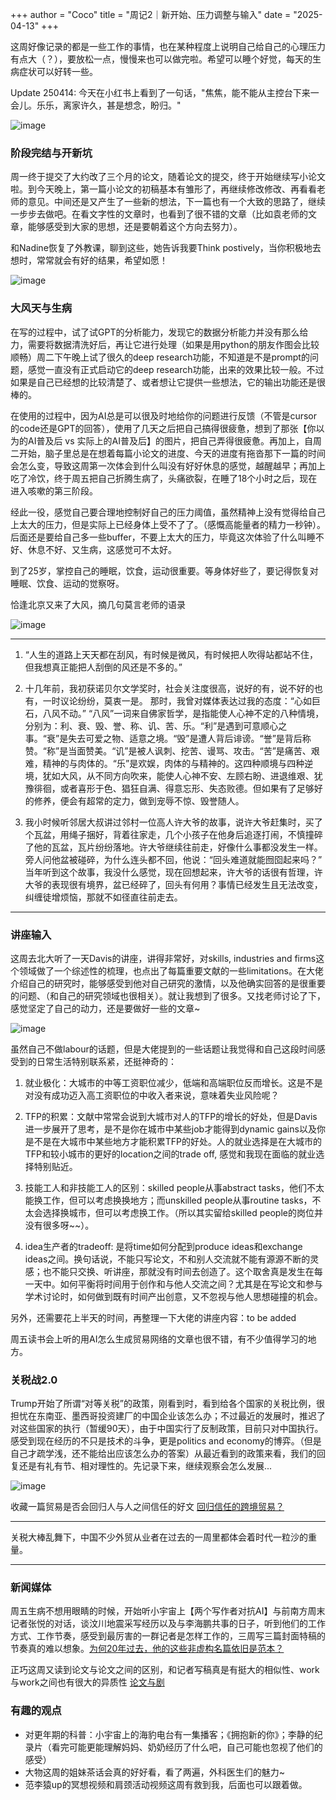 +++
author = "Coco"
title = "周记2｜新开始、压力调整与输入"
date = "2025-04-13"
+++

这周好像记录的都是一些工作的事情，也在某种程度上说明自己给自己的心理压力有点大（？），要放松一点，慢慢来也可以做完啦。希望可以睡个好觉，每天的生病症状可以好转一些。

Update 250414: 今天在小红书上看到了一句话，"焦焦，能不能从主控台下来一会儿。乐乐，离家许久，甚是想念，盼归。"

![image](/images/250413/6.png)

### 阶段完结与开新坑

周一终于提交了大约改了三个月的论文，随着论文的提交，终于开始继续写小论文啦。到今天晚上，第一篇小论文的初稿基本有雏形了，再继续修改修改、再看看老师的意见。中间还是又产生了一些新的想法，下一篇也有一个大致的思路了，继续一步步去做吧。在看文字性的文章时，也看到了很不错的文章（比如袁老师的文章，能够感受到大家的思想，还是要朝着这个方向去努力）。

和Nadine恢复了外教课，聊到这些，她告诉我要Think postively，当你积极地去想时，常常就会有好的结果，希望如愿！

![image](/images/250413/2.jpg)

### 大风天与生病

在写的过程中，试了试GPT的分析能力，发现它的数据分析能力并没有那么给力，需要将数据清洗好后，再让它进行处理（如果是用python的朋友作图会比较顺畅）周二下午晚上试了很久的deep research功能，不知道是不是prompt的问题，感觉一直没有正式启动它的deep research功能，出来的效果比较一般。不过如果是自己已经想的比较清楚了、或者想让它提供一些想法，它的输出功能还是很棒的。

在使用的过程中，因为AI总是可以很及时地给你的问题进行反馈（不管是cursor的code还是GPT的回答），使用了几天之后把自己搞得很疲惫，想到了那张【你以为的AI普及后 vs 实际上的AI普及后】的图片，把自己弄得很疲惫。再加上，自周二开始，脑子里总是在想着每篇小论文的进度、今天的进度有拖沓那下一篇的时间会怎么变，导致这周第一次体会到什么叫没有好好休息的感觉，越醒越早；再加上吃了冷饮，终于周五把自己折腾生病了，头痛欲裂，在睡了18个小时之后，现在进入咳嗽的第三阶段。

经此一役，感觉自己要合理地控制好自己的压力阈值，虽然精神上没有觉得给自己上太大的压力，但是实际上已经身体上受不了了。（感慨高能量者的精力一秒钟）。后面还是要给自己多一些buffer，不要上太大的压力，毕竟这次体验了什么叫睡不好、休息不好、又生病，这感觉可不太好。

到了25岁，掌控自己的睡眠，饮食，运动很重要。等身体好些了，要记得恢复对睡眠、饮食、运动的觉察呀。

恰逢北京又来了大风，摘几句莫言老师的语录

![image](/images/250413/1.png)

---

1. “人生的道路上天天都在刮风，有时候是微风，有时候把人吹得站都站不住，但我想真正能把人刮倒的风还是不多的。”

2. 十几年前，我初获诺贝尔文学奖时，社会关注度很高，说好的有，说不好的也有，一时议论纷纷，莫衷一是。
那时，我曾对媒体表达过我的态度：“心如巨石，八风不动。” “八风”一词来自佛家哲学，是指能使人心神不定的八种情境，分别为：利、衰、毁、誉、称、讥、苦、乐。“利”是遇到可意顺心之事。“衰”是失去可爱之物、适意之境。“毁”是遭人背后诽谤。“誉”是背后称赞。“称”是当面赞美。“讥”是被人讽刺、挖苦、谩骂、攻击。“苦”是痛苦、艰难，精神的与肉体的。“乐”是欢娱，肉体的与精神的。这四种顺境与四种逆境，犹如大风，从不同方向吹来，能使人心神不安、左顾右盼、进退维艰、犹豫徘徊，或者喜形于色、猖狂自满、得意忘形、失态败德。但如果有了足够好的修养，便会有超常的定力，做到宠辱不惊、毁誉随人。

3. 我小时候听邻居大叔讲过邻村一位高人许大爷的故事，说许大爷赶集时，买了个瓦盆，用绳子捆好，背着往家走，几个小孩子在他身后追逐打闹，不慎撞碎了他的瓦盆，瓦片纷纷落地。许大爷继续往前走，好像什么事都没发生一样。旁人问他盆被碰碎，为什么连头都不回，他说：“回头难道就能囫囵起来吗？” 当年听到这个故事，我没什么感觉，现在回想起来，许大爷的话很有哲理，许大爷的表现很有境界，盆已经碎了，回头有何用？事情已经发生且无法改变，纠缠徒增烦恼，那就不如径直往前走去。

---


### 讲座输入

这周去北大听了一天Davis的讲座，讲得非常好，对skills, industries and firms这个领域做了一个综述性的梳理，也点出了每篇重要文献的一些limitations。在大佬介绍自己的研究时，能够感受到他对自己研究的激情，以及他确实回答的是很重要的问题、（和自己的研究领域也很相关）。就让我想到了很多。又找老师讨论了下，感觉坚定了自己的动力，还是要做好一些的文章~

![image](/images/250413/3.jpg)

虽然自己不做labour的话题，但是大佬提到的一些话题让我觉得和自己这段时间感受到的日常生活特别联系紧，还挺神奇的：

1. 就业极化：大城市的中等工资职位减少，低端和高端职位反而增长。这是不是对没有成功迈入高工资职位的中收入者来说，意味着失业风险呢？

2. TFP的积累：文献中常常会说到大城市对人的TFP的增长的好处，但是Davis进一步展开了思考，是不是你在城市中某些job才能得到dynamic gains以及你是不是在大城市中某些地方才能积累TFP的好处。人的就业选择是在大城市的TFP和较小城市的更好的location之间的trade off, 感觉和我现在面临的就业选择特别贴近。

3. 技能工人和非技能工人的区别：skilled people从事abstract tasks，他们不太能换工作，但可以考虑换换地方；而unskilled people从事routine tasks，不太会选择换城市，但可以考虑换工作。（所以其实留给skilled people的岗位并没有很多呀~~）。

4. idea生产者的tradeoff: 是将time如何分配到produce ideas和exchange ideas之间。换句话说，不能只写论文，不和别人交流就不能有源源不断的灵感；也不能只交换、听讲座，那就没有时间去创造了。这个取舍真是发生在每一天中。如何平衡将时间用于创作和与他人交流之间？尤其是在写论文和参与学术讨论时，如何做到既有时间产出创意，又不忽视与他人思想碰撞的机会。

另外，还需要花上半天的时间，再整理一下大佬的讲座内容：to be added

周五读书会上听的用AI怎么生成贸易网络的文章也很不错，有不少值得学习的地方。

### 关税战2.0

Trump开始了所谓“对等关税”的政策，刚看到时，看到给各个国家的关税比例，很担忧在东南亚、墨西哥投资建厂的中国企业该怎么办；不过最近的发展时，推迟了对这些国家的执行（暂缓90天），由于中国实行了反制政策，目前只对中国执行。感受到现在经历的不只是技术的斗争，更是politics and economy的博弈。（但是自己才疏学浅，还不能给出应该怎么办的答案）从最近看到的政策来看，我们的回复还是有礼有节、相对理性的。先记录下来，继续观察会怎么发展...

![image](/images/250413/4.png)

收藏一篇贸易是否会回归人与人之间信任的好文 [回归信任的跨境贸易？](https://mp.weixin.qq.com/s/0b8rvZZTSK5xQoqSa2LI1A)

---

关税大棒乱舞下，中国不少外贸从业者在过去的一周里都体会着时代一粒沙的重量。

---

### 新闻媒体

周五生病不想用眼睛的时候，开始听小宇宙上【两个写作者对抗AI】与前南方周末记者张悦的对话，谈汶川地震采写经历以及与李海鹏共事的日子，听到他们的工作方式、工作节奏，感受到最厉害的一群记者是怎样工作的，三周写三篇封面特稿的节奏真的难以想象。[为何20年过去，他的这些非虚构名篇依旧是范本？](https://mp.weixin.qq.com/s/oaPL1sAoun5ArrwbczvO3w)

正巧这周又读到论文与论文之间的区别，和记者写稿真是有挺大的相似性、work与work之间也有很大的异质性 [论文与剧](https://mp.weixin.qq.com/s/xytSE5_up8bx9xdhvoMsQg)

### 有趣的观点

* 对更年期的科普：小宇宙上的海豹电台有一集播客；《拥抱新的你》；李静的纪录片（看完可能更能理解妈妈、奶奶经历了什么吧，自己可能也忽视了他们的感受）
* 大物这周的姐妹茶话会真的好好看，看了两遍，外科医生们的魅力~
* 范李猿up的冥想视频和肩颈活动视频这周有救到我，后面也可以跟着做。
